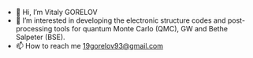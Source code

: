 - 👋 Hi, I’m Vitaly GORELOV
- 👀 I’m interested in developing the electronic structure codes and post-processing tools for quantum Monte Carlo (QMC), GW and Bethe Salpeter (BSE).
- 📫 How to reach me 19gorelov93@gmail.com

<!---
gorelov93/gorelov93 is a ✨ special ✨ repository because its `README.md` (this file) appears on your GitHub profile.
You can click the Preview link to take a look at your changes.
--->
